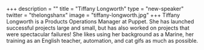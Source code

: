 +++
description = ""
title = "Tiffany Longworth"
type = "new-speaker"
twitter = "thelongshanx"
image = "tiffany-longworth.jpg"
+++
Tiffany Longworth is a Products Operations Manager at Puppet. She has launched successful projects large and small, but has also worked on projects that were spectacular failures! She likes using her background as a Marine, her training as an English teacher, automation, and cat gifs as much as possible.